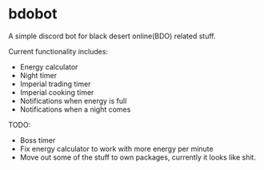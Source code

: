 # bdobot
A simple discord bot for black desert online(BDO) related stuff.

Current functionality includes:
- Energy calculator
- Night timer
- Imperial trading timer
- Imperial cooking timer
- Notifications when energy is full
- Notifications when a night comes

TODO:
- Boss timer
- Fix energy calculator to work with more energy per minute
- Move out some of the stuff to own packages, currently it looks like shit.
